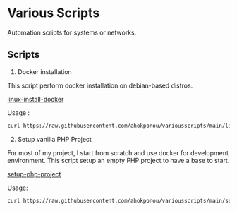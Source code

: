 # Various Scripts

Automation scripts for systems or networks.

## Scripts

1. Docker installation

This script perform docker installation on debian-based distros.

[linux-install-docker](./linux-install-docker)

Usage : 

```sh
curl https://raw.githubusercontent.com/ahokponou/variousscripts/main/linux-install-docker | bash
```
2. Setup vanilla PHP Project

For most of my project, I start from scratch and use docker for development environment. This script setup an empty PHP project to have a base to start.

[setup-php-project](./setup-php-project)

Usage: 

```sh
curl https://raw.githubusercontent.com/ahokponou/variousscripts/main/setup-php-project > /tmp/setup-php-project && chmod +x /tmp/setup-php-project && /tmp/setup-php-project
```